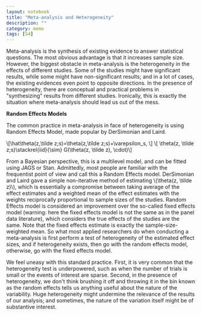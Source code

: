 ```yaml
---
layout: notebook
title: "Meta-analysis and Heterogeneity"
description: ""
category: memo
tags: [S4]
---
```


Meta-analysis is the synthesis of existing evidence to answer statistical questions. The most obvious advantage is that it increases sample size. However, the biggest obstacle in meta-analysis is the heterogeneity in the effects of different studies. Some of the studies might have significant results, while some might have non-significant results; and in a lot of cases, the existing evidences even point to opposite directions. In the presence of heterogeneity, there are conceptual and practical problems in "synthesizing" results from different studies. Ironically, this is exactly the situation where meta-analysis should lead us out of the mess.

**Random Effects Models**

 The common practice in meta-analysis in face of heterogeneity is using Random Effects Model, made popular by DerSimonian and Laird. <div> \\[\hat\theta(z,\tilde z;s)=\theta(z,\tilde z;s)+\varepsilon_s, \\] \\[ \theta(z, \tilde z;s)\stackrel{iid}{\sim} G(\theta(z, \tilde z), \cdot)\\] </div>

From a Bayesian perspective, this is a multilevel model, and can be fitted using JAGS or Stan. Admittedly, most people are familiar with the frequentist point of view and call this a Random Effects model. DerSimonian and Laird gave a simple non-iterative method of estimating \\(\theta(z, \tilde z)\\), which is essentially a compromise between taking average of the effect estimates and a weighted mean of the effect estimates with the weights reciprocally proportional to sample sizes of the studies. Random Effects model is considered an improvement over the so-called fixed effects model (warning: here the fixed effects model is not the same as in the panel data literature), which considers the true effects of the studies are the same. Note that the fixed effects estimate is exactly the sample-size-weighted mean. So what most applied researchers do when conducting a meta-analysis is first perform a test of heterogeneity of the estimated effect sizes, and if heterogeneity exists, then go with the random effects model, otherwise, go with the fixed effects model.

We feel uneasy with this standard practice. First, it is very common that the heterogeneity test is underpowered, such as when the number of trials is small or the events of interest are sparse. Second, in the presence of heterogeneity, we don't think brushing it off and throwing it in the bin known as the random effects tells us anything useful about the nature of the variability. Huge heterogeneity might undermine the relevance of the results of our analysis; and sometimes, the nature of the variation itself might be of substantive interest. 





